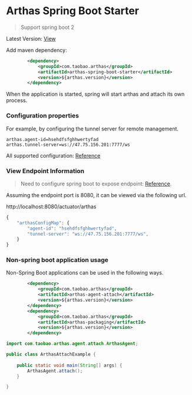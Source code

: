 Arthas Spring Boot Starter
=====

> Support spring boot 2

Latest Version: [View](https://search.maven.org/search?q=arthas-spring-boot-starter)

Add maven dependency:

```xml
        <dependency>
            <groupId>com.taobao.arthas</groupId>
            <artifactId>arthas-spring-boot-starter</artifactId>
            <version>${arthas.version}</version>
        </dependency>
```

When the application is started, spring will start arthas and attach its own process.


### Configuration properties

For example, by configuring the tunnel server for remote management.

```
arthas.agent-id=hsehdfsfghhwertyfad
arthas.tunnel-server=ws://47.75.156.201:7777/ws
```

All supported configuration: [Reference](https://github.com/alibaba/arthas/blob/master/arthas-spring-boot-starter/src/main/java/com/alibaba/arthas/spring/ArthasProperties.java)


### View Endpoint Information

> Need to configure spring boot to expose endpoint: [Reference](https://docs.spring.io/spring-boot/docs/current/reference/html/production-ready-features.html#production-ready-endpoints).

Assuming the endpoint port is 8080, it can be viewed via the following url.

http://localhost:8080/actuator/arthas

```js
{
    "arthasConfigMap": {
        "agent-id": "hsehdfsfghhwertyfad",
        "tunnel-server": "ws://47.75.156.201:7777/ws",
    }
}
```

### Non-spring boot application usage

Non-Spring Boot applications can be used in the following ways.

```xml
        <dependency>
            <groupId>com.taobao.arthas</groupId>
            <artifactId>arthas-agent-attach</artifactId>
            <version>${arthas.version}</version>
        </dependency>
        <dependency>
            <groupId>com.taobao.arthas</groupId>
            <artifactId>arthas-packaging</artifactId>
            <version>${arthas.version}</version>
        </dependency>
```

```java
import com.taobao.arthas.agent.attach.ArthasAgent;

public class ArthasAttachExample {
	
	public static void main(String[] args) {
		ArthasAgent.attach();
	}

}
```